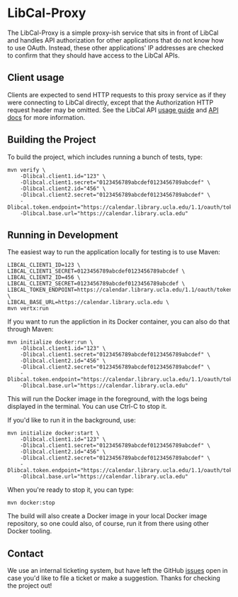 # LibCal-Proxy

The LibCal-Proxy is a simple proxy-ish service that sits in front of LibCal and handles API authorization for other applications that do not know how to use OAuth. Instead, these other applications' IP addresses are checked to confirm that they should have access to the LibCal APIs.

## Client usage

Clients are expected to send HTTP requests to this proxy service as if they were connecting to LibCal directly, except that the Authorization HTTP request header may be omitted. See the LibCal API [usage guide](https://calendar.library.ucla.edu/admin/api/usage-guide) and [API docs](https://calendar.library.ucla.edu/admin/api) for more information.

## Building the Project

To build the project, which includes running a bunch of tests, type:

    mvn verify \
        -Dlibcal.client1.id="123" \
        -Dlibcal.client1.secret="0123456789abcdef0123456789abcdef" \
        -Dlibcal.client2.id="456" \
        -Dlibcal.client2.secret="0123456789abcdef0123456789abcdef" \
        -Dlibcal.token.endpoint="https://calendar.library.ucla.edu/1.1/oauth/token"
        -Dlibcal.base.url="https://calendar.library.ucla.edu"

## Running in Development

The easiest way to run the application locally for testing is to use Maven:

    LIBCAL_CLIENT1_ID=123 \
    LIBCAL_CLIENT1_SECRET=0123456789abcdef0123456789abcdef \
    LIBCAL_CLIENT2_ID=456 \
    LIBCAL_CLIENT2_SECRET=0123456789abcdef0123456789abcdef \
    LIBCAL_TOKEN_ENDPOINT=https://calendar.library.ucla.edu/1.1/oauth/token \
    LIBCAL_BASE_URL=https://calendar.library.ucla.edu \
    mvn vertx:run

If you want to run the appliction in its Docker container, you can also do that through Maven:

    mvn initialize docker:run \
        -Dlibcal.client1.id="123" \
        -Dlibcal.client1.secret="0123456789abcdef0123456789abcdef" \
        -Dlibcal.client2.id="456" \
        -Dlibcal.client2.secret="0123456789abcdef0123456789abcdef" \
        -Dlibcal.token.endpoint="https://calendar.library.ucla.edu/1.1/oauth/token"
        -Dlibcal.base.url="https://calendar.library.ucla.edu"

This will run the Docker image in the foreground, with the logs being displayed in the terminal. You can use Ctrl-C to
stop it.

If you'd like to run it in the background, use:

    mvn initialize docker:start \
        -Dlibcal.client1.id="123" \
        -Dlibcal.client1.secret="0123456789abcdef0123456789abcdef" \
        -Dlibcal.client2.id="456" \
        -Dlibcal.client2.secret="0123456789abcdef0123456789abcdef" \
        -Dlibcal.token.endpoint="https://calendar.library.ucla.edu/1.1/oauth/token"
        -Dlibcal.base.url="https://calendar.library.ucla.edu"

When you're ready to stop it, you can type:

    mvn docker:stop

The build will also create a Docker image in your local Docker image repository, so one could also, of course, run it
from there using other Docker tooling. 

## Contact

We use an internal ticketing system, but have left the GitHub [issues](https://github.com/UCLALibrary/libcal-proxy/issues)
open in case you'd like to file a ticket or make a suggestion. Thanks for checking the project out!

